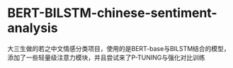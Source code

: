 # BERT-BILSTM-chinese-sentiment-analysis
大三生做的若之中文情感分类项目，使用的是BERT-base与BILSTM结合的模型，添加了一些轻量级注意力模块，并且尝试来了P-TUNING与强化对比训练
